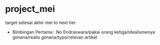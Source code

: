 # project_mei
target selesai akhir mei to next tier

- Bimbingan Pertama :
No Endraswara/pakai orang ketiga/idealismenya gimana/realis gimana/typo/relevan artikel

